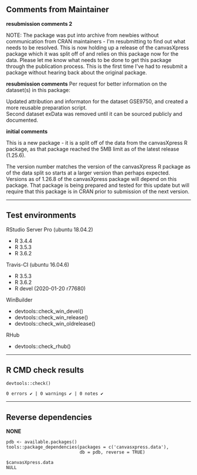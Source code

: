 ## Comments from Maintainer

**resubmission comments 2**

NOTE: The package was put into archive from newbies without communication from CRAN maintainers - I'm resubmitting to find out what needs to be resolved.  This is now holding up a release of the canvasXpress package which it was split off of and relies on this package now for the data.  Please let me know what needs to be done to get this package through the publication process.  This is the first time I've had to resubmit a package without hearing back about the original package.


**resubmission comments**
Per request for better information on the dataset(s) in this package: 

Updated attribution and informaton for the dataset GSE9750, and created a more reusable preparation script.  
Second dataset exData was removed until it can be sourced publicly and documented.


**initial comments**

This is a new package - it is a split off of the data from the canvasXpress R package, as that package reached the 5MB limit as of the latest release (1.25.6).  

The version number matches the version of the canvasXpress R package as of the data split so starts at a larger version than perhaps expected.  Versions as of 1.26.8 of the canvasXpress package will depend on this package.  That package is being prepared and tested for this update but will require that this package is in CRAN prior to submission of the next version.

---  
    
## Test environments
    
RStudio Server Pro (ubuntu 18.04.2)  

* R 3.4.4  
* R 3.5.3  
* R 3.6.2

Travis-CI (ubuntu 16.04.6)

* R 3.5.3
* R 3.6.2
* R devel (2020-01-20 r77680)

WinBuilder

* devtools::check_win_devel()  
* devtools::check_win_release()  
* devtools::check_win_oldrelease()  


RHub

* devtools::check_rhub()

---  
    
## R CMD check results
    
    
```
devtools::check()  

0 errors ✔ | 0 warnings ✔ | 0 notes ✔
```

---  
    
## Reverse dependencies
    
    
**NONE**
    
```
pdb <- available.packages()
tools::package_dependencies(packages = c('canvasxpress.data'),
                            db = pdb, reverse = TRUE)

$canvasXpress.data 
NULL
```
